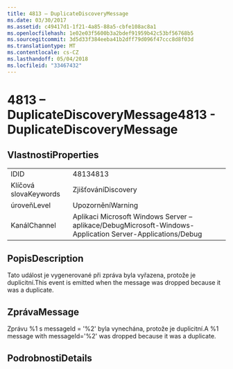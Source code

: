 ```yaml
---
title: 4813 – DuplicateDiscoveryMessage
ms.date: 03/30/2017
ms.assetid: c49417d1-1f21-4a85-88a5-cbfe108ac8a1
ms.openlocfilehash: 1e02e03f5600b3a2bdef91959b42c53bf56768b5
ms.sourcegitcommit: 3d5d33f384eeba41b2dff79d096f47ccc8d8f03d
ms.translationtype: MT
ms.contentlocale: cs-CZ
ms.lasthandoff: 05/04/2018
ms.locfileid: "33467432"
---
```

# <a name="4813---duplicatediscoverymessage"></a><span data-ttu-id="836c8-102">4813 – DuplicateDiscoveryMessage</span><span class="sxs-lookup"><span data-stu-id="836c8-102">4813 - DuplicateDiscoveryMessage</span></span>
## <a name="properties"></a><span data-ttu-id="836c8-103">Vlastnosti</span><span class="sxs-lookup"><span data-stu-id="836c8-103">Properties</span></span>  
  
|||  
|-|-|  
|<span data-ttu-id="836c8-104">ID</span><span class="sxs-lookup"><span data-stu-id="836c8-104">ID</span></span>|<span data-ttu-id="836c8-105">4813</span><span class="sxs-lookup"><span data-stu-id="836c8-105">4813</span></span>|  
|<span data-ttu-id="836c8-106">Klíčová slova</span><span class="sxs-lookup"><span data-stu-id="836c8-106">Keywords</span></span>|<span data-ttu-id="836c8-107">Zjišťování</span><span class="sxs-lookup"><span data-stu-id="836c8-107">Discovery</span></span>|  
|<span data-ttu-id="836c8-108">úroveň</span><span class="sxs-lookup"><span data-stu-id="836c8-108">Level</span></span>|<span data-ttu-id="836c8-109">Upozornění</span><span class="sxs-lookup"><span data-stu-id="836c8-109">Warning</span></span>|  
|<span data-ttu-id="836c8-110">Kanál</span><span class="sxs-lookup"><span data-stu-id="836c8-110">Channel</span></span>|<span data-ttu-id="836c8-111">Aplikaci Microsoft Windows Server – aplikace/Debug</span><span class="sxs-lookup"><span data-stu-id="836c8-111">Microsoft-Windows-Application Server-Applications/Debug</span></span>|  
  
## <a name="description"></a><span data-ttu-id="836c8-112">Popis</span><span class="sxs-lookup"><span data-stu-id="836c8-112">Description</span></span>  
 <span data-ttu-id="836c8-113">Tato událost je vygenerované při zpráva byla vyřazena, protože je duplicitní.</span><span class="sxs-lookup"><span data-stu-id="836c8-113">This event is emitted when the message was dropped because it was a duplicate.</span></span>  
  
## <a name="message"></a><span data-ttu-id="836c8-114">Zpráva</span><span class="sxs-lookup"><span data-stu-id="836c8-114">Message</span></span>  
 <span data-ttu-id="836c8-115">Zprávu %1 s messageId = '%2' byla vynechána, protože je duplicitní.</span><span class="sxs-lookup"><span data-stu-id="836c8-115">A %1 message with messageId='%2' was dropped because it was a duplicate.</span></span>  
  
## <a name="details"></a><span data-ttu-id="836c8-116">Podrobnosti</span><span class="sxs-lookup"><span data-stu-id="836c8-116">Details</span></span>
